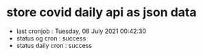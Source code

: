 # store covid daily api as json data

- last cronjob : Tuesday, 06 July 2021 00:42:30
- status og cron : success
- status daily cron : success
      
      